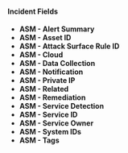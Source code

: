 #### Incident Fields
- **ASM - Alert Summary**
- **ASM - Asset ID**
- **ASM - Attack Surface Rule ID**
- **ASM - Cloud**
- **ASM - Data Collection**
- **ASM - Notification**
- **ASM - Private IP**
- **ASM - Related**
- **ASM - Remediation**
- **ASM - Service Detection**
- **ASM - Service ID**
- **ASM - Service Owner**
- **ASM - System IDs**
- **ASM - Tags**